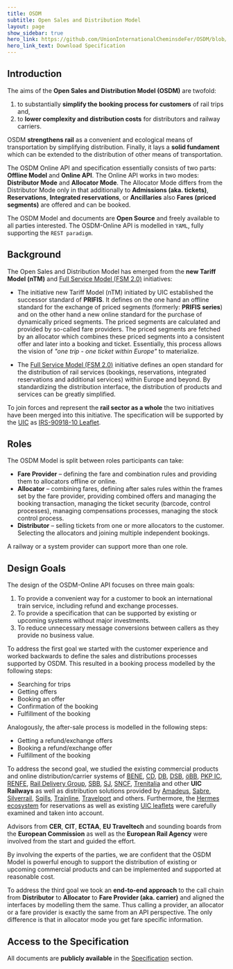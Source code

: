 ```yaml
---
title: OSDM
subtitle: Open Sales and Distribution Model
layout: page
show_sidebar: true
hero_link: https://github.com/UnionInternationalCheminsdeFer/OSDM/blob/master/specification/v1.0.0/IRS-90918-10-v1.0.0.pdf
hero_link_text: Download Specification
---
```


## Introduction

The aims of the **Open Sales and Distribution Model (OSDM)** are twofold:

1. to substantially **simplify the booking process for customers** of rail
   trips and,
2. to **lower complexity and distribution costs** for distributors and
   railway carriers.

OSDM **strengthens rail** as a convenient and ecological means of transportation by
simplifying distribution. Finally, it lays a **solid fundament** which can be
extended to the distribution of other means of transportation.

The OSDM Online API and specification essentially consists of two parts: **Offline
Model** and **Online API**. The Online API works in two modes: **Distributor Mode**
and **Allocator Mode**. The Allocator Mode differs from the Distributor
Mode only in that additionally to **Admissions (aka. tickets)**, **Reservations**,
**Integrated reservations**, or **Ancillaries** also **Fares (priced segments)**
are offered and can be booked.

The OSDM Model and documents are **Open Source** and freely available to all
parties interested. The OSDM-Online API is modelled in `YAML`, fully supporting the
`REST paradigm`.

## Background

The Open Sales and Distribution Model has emerged from the **new Tariff Model (nTM)** and
[Full Service Model (FSM 2.0)](https://tsga.eu/fsm) initiatives:

- The initiative new Tariff Model (nTM) initiated by UIC established the successor standard of
  **PRIFIS**. It defines on the one hand an offline standard for the exchange of priced segments
  (formerly: **PRIFIS series**) and on the other hand a new online standard for the purchase of
  dynamically priced segments. The priced segments are calculated and provided by so-called fare
  providers. The priced segments are fetched by an allocator which combines these priced segments into
  a consistent offer and later into a booking and ticket. Essentially, this process allows the vision
  of *"one trip - one ticket within Europe"* to materialize.

- The [Full Service Model (FSM 2.0)](https://tsga.eu/fsm) initiative defines an open standard for the
  distribution of rail services (bookings, reservations, integrated reservations and additional
  services) within Europe and beyond. By standardizing the distribution interface, the distribution of
  products and services can be greatly simplified.

To join forces and represent the **rail sector as a whole** the two initiatives have been merged into
this initiative. The specification will be supported by the [UIC](https://uic.org) as
[IRS-90918-10 Leaflet](./docs/IRS-90918-10-V2020.pdf).

## Roles

The OSDM Model is split between roles participants can take:

- **Fare Provider** – defining the fare and combination rules and providing
  them to allocators offline or online.
- **Allocator** – combining fares, defining after sales rules within the frames
  set by the fare provider, providing combined offers and managing the booking
  transaction, managing the ticket security (barcode, control processes),
  managing compensations processes, managing the stock control process.
- **Distributor** – selling tickets from one or more allocators to the
  customer. Selecting the allocators and joining multiple independent bookings.

A railway or a system provider can support more than one role.

## Design Goals

The design of the OSDM-Online API focuses on three main goals:

1. To provide a convenient way for a customer to book an international train
   service, including refund and exchange processes.
2. To provide a specification that can be supported by existing or upcoming
   systems without major investments.
3. To reduce unnecessary message conversions between callers as they provide no
   business value.

To address the first goal we started with the customer experience and worked
backwards to define the sales and distributions processes supported by OSDM.
This resulted in a booking process modelled by the following steps:

- Searching for trips
- Getting offers
- Booking an offer
- Confirmation of the booking
- Fulfillment of the booking

Analogously, the after-sale process is modelled in the following steps:

- Getting a refund/exchange offers
- Booking a refund/exchange offer
- Fulfillment of the booking

To address the second goal, we studied the existing commercial products and
online distribution/carrier systems of [BENE](https://www.benerail.com), [CD](https://www.cd.cz/),
[DB](https://www.bahn.de/), [DSB](https://www.dsb.dk/en/), [öBB](https://www.oebb.at/),
[PKP IC](https://www.intercity.pl/), [RENFE](https://www.renfe.com/), 
[Rail Delivery Group](https://www.raildeliverygroup.com), [SBB](https://www.sbb.ch),
[SJ](https://www.sj.se/), [SNCF](https://www.sncf.fr),
[Trenitalia](https://www.trenitalia.com/) and other
**UIC Railways** as well as distribution solutions provided by [Amadeus](https://amadeus.com/),
[Sabre](https://www.sabre.com/), [Silverrail](https://www.silverrailtech.com/), 
[Sqills](https://sqills.com/), [Trainline](https://www.thetrainline.com/),
[Travelport](https://www.travelport.com/) and others. Furthermore, the
[Hermes ecosystem](https://www.hitrail.com/hermes-ecosystem) for reservations
as well as existing [UIC leaflets](https://www.shop-etf.com/en/leaflets-irs) were
carefully examined and taken into account.

Advisors from **CER**, **CIT**, **ECTAA**, **EU Traveltech** and sounding boards from
the **European Commission** as well as the **European Rail Agency** were involved from
the start and guided the effort.

By involving the experts of the parties, we are confident that the OSDM
Model is powerful enough to support the distribution of existing or upcoming
commercial products and can be implemented and supported at reasonable cost.

To address the third goal we took an **end-to-end approach** to the call chain from
**Distributor** to **Allocator** to **Fare Provider (aka. carrier)** and aligned the
interfaces by modelling them the same.  Thus calling a provider, an allocator
or a fare provider is exactly the same from an API perspective. The only
difference is that in allocator mode you get fare specific information.

## Access to the Specification

All documents are **publicly available** in the [Specification](./spec) section.
